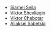 - [Siarhei Svila](https://telescope.epam.com/who/Siarhei_Svila?tab=wall)
- [Viktor Shevliagin](https://telescope.epam.com/who/Viktor_Shevliagin?tab=wall)
- [Viktor Chebotar](https://telescope.epam.com/who/Viktor_Chebotar?tab=wall)
- [Aliaksei Sabetski](https://telescope.epam.com/who/Aliaksei_Sabetski?tab=wall)
